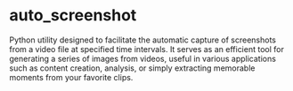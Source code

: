 # auto_screenshot
Python utility designed to facilitate the automatic capture of screenshots from a video file at specified time intervals. It serves as an efficient tool for generating a series of images from videos, useful in various applications such as content creation, analysis, or simply extracting memorable moments from your favorite clips.

